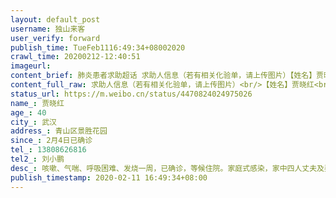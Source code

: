 ```yaml
---
layout: default_post
username: 独山来客
user_verify: forward
publish_time: TueFeb1116:49:34+08002020
crawl_time: 20200212-12:40:51
imageurl: 
content_brief: 肺炎患者求助超话 求助人信息（若有相关化验单，请上传图片）【姓名】贾晓红【年龄】40【所在城市】武汉【所在小区、社区】青山区 景胜花园【患病时间】2月4日 已确诊【联系方式】13808626816【其他紧急联系人】刘小鹏【病情描述】咳嗽、气喘、呼吸困难、发烧一周，已确诊，等候住院。家庭 ...全文
content_full_raw: 求助人信息（若有相关化验单，请上传图片）<br/>【姓名】贾晓红<br/>【年龄】40<br/>【所在城市】武汉<br/>【所在小区、社区】青山区景胜花园<br/>【患病时间】2月4日已确诊<br/>【联系方式】13808626816<br/>【其他紧急联系人】刘小鹏<br/>【病情描述】咳嗽、气喘、呼吸困难、发烧一周，已确诊，等候住院。家庭式感染，家中四人丈夫及婆婆CT拍片都显示双肺散在多发斑状磨玻璃密度影，孩子情况还好。<adata-url="http://t.cn/zRtwNwG"href="http://weibo.com/p/100101B2094654D069A5F4479F"data-hide=""><spanclass='url-icon'><imgstyle='width:1rem;height:1rem'src='https://h5.sinaimg.cn/upload/2015/09/25/3/timeline_card_small_location_default.png'></span><spanclass="surl-text">北京·渡上</span></a>
status_url: https://m.weibo.cn/status/4470824024975026
name_: 贾晓红
age_: 40
city_: 武汉
address_: 青山区景胜花园
since_: 2月4日已确诊
tel_: 13808626816
tel2_: 刘小鹏
desc_: 咳嗽、气喘、呼吸困难、发烧一周，已确诊，等候住院。家庭式感染，家中四人丈夫及婆婆CT拍片都显示双肺散在多发斑状磨玻璃密度影，孩子情况还好。<adata-url="http//t.cn/zRtwNwG"href="http//weibo.com/p/100101B2094654D069A5F4479F"data-hide=""><spanclass='url-icon'><imgstyle='width1rem;height1rem'src='https//h5.sinaimg.cn/upload/2015/09/25/3/timeline_card_small_location_default.png'></span><spanclass="surl-text">北京·渡上</span></a>
publish_timestamp: 2020-02-11 16:49:34+08:00
---
```

